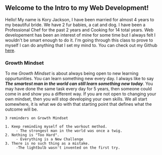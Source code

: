## Welcome to the Intro to my Web Development!

Hello! My name is Kory Jackson, I have been married for almost 4 years to my beautiful bride. We have 2 fur babies, a cat and dog. I have been a Professional Chef for the past 2 years and Cooking for 14 total years. Web developement has been an interest of mine for some time but I always felt I wouldn't be smart enough to do it. I'm going through this class to prove to myself I can do anything that I set my mind to. You can check out my Github [here](https://github.com/Dirrbick).



### Growth Mindset

To me _Growth Mindset_ is about always being open to new learning oppurtunities. You can learn something new every day. I always like to say ***The smartest man in the world can still learn something new today***. You may have done the same task every day for 5 years, then someone could come in and show you a different way. If you are not open to changing your own mindset, then you will stop developing your own skills. We all start somewhere, it is what we do with that starting point that defines what the outcome will be.



```
3 reminders on Growth Mindset

1. Keep reminding myself of the workout method.
     - The strongest man in the world was once a twig.
2. Nothing is "Too Hard".
     - Everything is a New Challenge
3. There is no such thing as a mistake.
     -The lightbulb wasn't invented on the first try.
```
